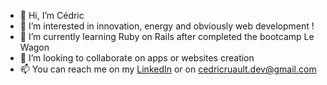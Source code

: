 - 👋 Hi, I’m Cédric
- 👀 I’m interested in innovation, energy and obviously web development !
- 🌱 I’m currently learning Ruby on Rails after completed the bootcamp Le Wagon
- 💞️ I’m looking to collaborate on apps or websites creation
- 📫 You can reach me on my [LinkedIn](https://www.linkedin.com/in/cedric-ruault) or on cedricruault.dev@gmail.com

<!---
Zaenkod/Zaenkod is a ✨ special ✨ repository because its `README.md` (this file) appears on your GitHub profile.
You can click the Preview link to take a look at your changes.
--->
